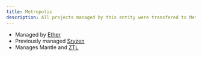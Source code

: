 ```yaml
---
title: Metropolis
description: All projects managed by this entity were transfered to Metropolis
---
```


* Managed by [Ether](../People/Matt%20James.md)
* Previously managed [Sryzen](../Hosts/sryzen.cloud.mdx)
* Manages Mantle and [ZTL](./ztl.md)